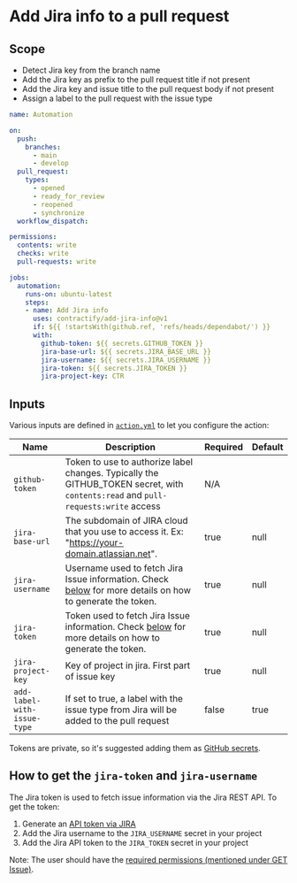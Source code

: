# Add Jira info to a pull request

## Scope

- Detect Jira key from the branch name
- Add the Jira key as prefix to the pull request title if not present
- Add the Jira key and issue title to the pull request body if not present
- Assign a label to the pull request with the issue type

```yaml
name: Automation

on:
  push:
    branches:
      - main
      - develop
  pull_request:
    types:
      - opened
      - ready_for_review
      - reopened
      - synchronize
  workflow_dispatch:

permissions:
  contents: write
  checks: write
  pull-requests: write

jobs:
  automation:
    runs-on: ubuntu-latest
    steps:
    - name: Add Jira info
      uses: contractify/add-jira-info@v1
      if: ${{ !startsWith(github.ref, 'refs/heads/dependabot/') }}
      with:
        github-token: ${{ secrets.GITHUB_TOKEN }}
        jira-base-url: ${{ secrets.JIRA_BASE_URL }}
        jira-username: ${{ secrets.JIRA_USERNAME }}
        jira-token: ${{ secrets.JIRA_TOKEN }}
        jira-project-key: CTR
```

## Inputs

Various inputs are defined in [`action.yml`](action.yml) to let you configure the action:

| Name | Description | Required | Default |
| - | - | - | - |
| `github-token` | Token to use to authorize label changes. Typically the GITHUB_TOKEN secret, with `contents:read` and `pull-requests:write` access | N/A |
| `jira-base-url` | The subdomain of JIRA cloud that you use to access it. Ex: "https://your-domain.atlassian.net". | true     | null    |
| `jira-username` | Username used to fetch Jira Issue information.  Check [below](#how-to-get-the-jira-token-and-jira-username) for more details on how to generate the token. | true     | null    |
| `jira-token` | Token used to fetch Jira Issue information.  Check [below](#how-to-get-the-jira-token-and-jira-username) for more details on how to generate the token. | true     | null    |
| `jira-project-key` | Key of project in jira. First part of issue key | true     | null    |
| `add-label-with-issue-type` | If set to true, a label with the issue type from Jira will be added to the pull request | false     | true    |

Tokens are private, so it's suggested adding them as [GitHub secrets](https://help.github.com/en/actions/automating-your-workflow-with-github-actions/creating-and-using-encrypted-secrets).

## How to get the `jira-token` and `jira-username`

The Jira token is used to fetch issue information via the Jira REST API. To get the token:
1. Generate an [API token via JIRA](https://confluence.atlassian.com/cloud/api-tokens-938839638.html)
2. Add the Jira username to the `JIRA_USERNAME` secret in your project
3. Add the Jira API token to the `JIRA_TOKEN` secret in your project

Note: The user should have the [required permissions (mentioned under GET Issue)](https://developer.atlassian.com/cloud/jira/platform/rest/v3/?utm_source=%2Fcloud%2Fjira%2Fplatform%2Frest%2F&utm_medium=302#api-rest-api-3-issue-issueIdOrKey-get).
